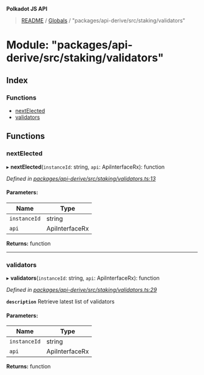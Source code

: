 **Polkadot JS API**

> [README](../README.md) / [Globals](../globals.md) / "packages/api-derive/src/staking/validators"

# Module: "packages/api-derive/src/staking/validators"

## Index

### Functions

* [nextElected](_packages_api_derive_src_staking_validators_.md#nextelected)
* [validators](_packages_api_derive_src_staking_validators_.md#validators)

## Functions

### nextElected

▸ **nextElected**(`instanceId`: string, `api`: ApiInterfaceRx): function

*Defined in [packages/api-derive/src/staking/validators.ts:13](https://github.com/polkadot-js/api/blob/c27e41be3/packages/api-derive/src/staking/validators.ts#L13)*

#### Parameters:

Name | Type |
------ | ------ |
`instanceId` | string |
`api` | ApiInterfaceRx |

**Returns:** function

___

### validators

▸ **validators**(`instanceId`: string, `api`: ApiInterfaceRx): function

*Defined in [packages/api-derive/src/staking/validators.ts:29](https://github.com/polkadot-js/api/blob/c27e41be3/packages/api-derive/src/staking/validators.ts#L29)*

**`description`** Retrieve latest list of validators

#### Parameters:

Name | Type |
------ | ------ |
`instanceId` | string |
`api` | ApiInterfaceRx |

**Returns:** function
